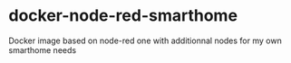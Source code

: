 # docker-node-red-smarthome
Docker image based on node-red one with additionnal nodes for my own smarthome needs 
